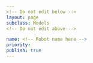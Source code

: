 ```yaml
---
<!-- Do not edit below -->
layout: page
subclass: Models
<!-- Do not edit above -->

name: <!-- Robot name here -->
priority:
publish: true
---
```


